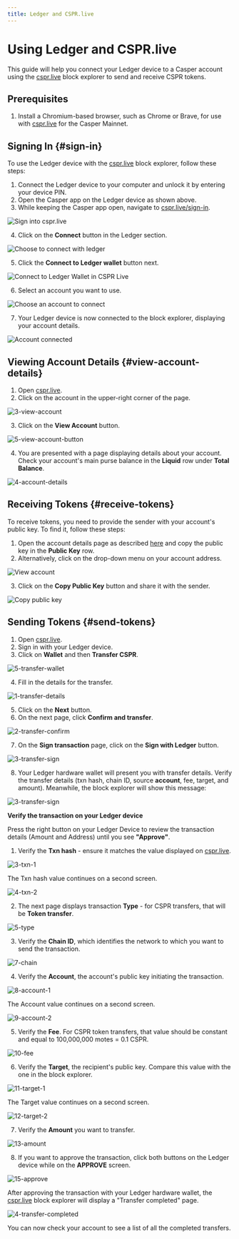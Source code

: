 ```yaml
---
title: Ledger and CSPR.live
---
```


# Using Ledger and CSPR.live

This guide will help you connect your Ledger device to a Casper account using the [cspr.live](https://cspr.live/) block explorer to send and receive CSPR tokens.

## Prerequisites

1. Install a Chromium-based browser, such as Chrome or Brave, for use with [cspr.live](https://cspr.live/) for the Casper Mainnet.

## Signing In {#sign-in}

To use the Ledger device with the [cspr.live](https://cspr.live/) block explorer, follow these steps:

1. Connect the Ledger device to your computer and unlock it by entering your device PIN.
2. Open the Casper app on the Ledger device as shown above.
3. While keeping the Casper app open, navigate to [cspr.live/sign-in](https://cspr.live/sign-in).

![Sign into cspr.live](./_ledger-cspr-live/flow/cspr-signin.png)

4. Click on the **Connect** button in the Ledger section.

![Choose to connect with ledger](./_ledger-cspr-live/flow/cspr-connect.png)

5. Click the **Connect to Ledger wallet** button next.

![Connect to Ledger Wallet in CSPR Live](./_ledger-cspr-live/flow/connect-ledger.png)

6. Select an account you want to use.

![Choose an account to connect](./_ledger-cspr-live/flow/connect-select-account.png)

7. Your Ledger device is now connected to the block explorer, displaying your account details.

![Account connected](./_ledger-cspr-live/flow/account-connected.png)

## Viewing Account Details {#view-account-details}

1. Open [cspr.live](https://cspr.live).
2. Click on the account in the upper-right corner of the page.

![3-view-account](./_ledger-cspr-live/flow/view-account.png)

3.  Click on the **View Account** button.

![5-view-account-button](./_ledger-cspr-live/flow/view-account-button.png)

4. You are presented with a page displaying details about your account. Check your account's main purse balance in the **Liquid** row under **Total Balance**.

![4-account-details](./_ledger-cspr-live/flow/account-details.png)

## Receiving Tokens {#receive-tokens}

To receive tokens, you need to provide the sender with your account's public key. To find it, follow these steps:

1. Open the account details page as described [here](#view-account-details) and copy the public key in the **Public Key** row.
2. Alternatively, click on the drop-down menu on your account address.

![View account](./_ledger-cspr-live/flow/view-account.png)

3. Click on the **Copy Public Key** button and share it with the sender.

![Copy public key](./_ledger-cspr-live/flow/copy-public-key.png)

## Sending Tokens {#send-tokens}

1. Open [cspr.live](https://cspr.live).
2. Sign in with your Ledger device.
3. Click on **Wallet** and then **Transfer CSPR**.

![5-transfer-wallet](./_ledger-cspr-live/flow/transfer-wallet.png)

4. Fill in the details for the transfer.

![1-transfer-details](./_ledger-cspr-live/cspr-live/1-transfer-details.png)

5. Click on the **Next** button.
6. On the next page, click **Confirm and transfer**.

![2-transfer-confirm](./_ledger-cspr-live/cspr-live/2-transfer-confirm.png)

7.  On the **Sign transaction** page, click on the **Sign with Ledger** button.

![3-transfer-sign](./_ledger-cspr-live/cspr-live/3-transfer-sign.png)

8. Your Ledger hardware wallet will present you with transfer details. Verify the transfer details (txn hash, chain ID, source **account**, fee, target, and amount). Meanwhile, the block explorer will show this message:

![3-transfer-sign](./_ledger-cspr-live/cspr-live/3-transfer-submitted.png)

**Verify the transaction on your Ledger device**

Press the right button on your Ledger Device to review the transaction details (Amount and Address) until you see **"Approve"**.

1. Verify the **Txn hash** - ensure it matches the value displayed on [cspr.live](https://cspr.live).

![3-txn-1](./_ledger-cspr-live/device/3-txn-1.jpg)

The Txn hash value continues on a second screen.

![4-txn-2](./_ledger-cspr-live/device/4-txn-2.jpg)

2.  The next page displays transaction **Type** - for CSPR transfers, that will be **Token transfer**.

![5-type](./_ledger-cspr-live/device/5-type.jpg)

3. Verify the **Chain ID**, which identifies the network to which you want to send the transaction.

![7-chain](./_ledger-cspr-live/device/7-chain.jpg)

4. Verify the **Account**, the account's public key initiating the transaction.

![8-account-1](./_ledger-cspr-live/device/8-account-1.jpg)

The Account value continues on a second screen.

![9-account-2](./_ledger-cspr-live/device/9-account-2.jpg)

5. Verify the **Fee**. For CSPR token transfers, that value should be constant and equal to 100,000,000 motes = 0.1 CSPR.

![10-fee](./_ledger-cspr-live/device/10-fee.jpg)

6. Verify the **Target**, the recipient's public key. Compare this value with the one in the block explorer.

![11-target-1](./_ledger-cspr-live/device/11-target-1.jpg)

The Target value continues on a second screen.

![12-target-2](./_ledger-cspr-live/device/12-target-2.jpg)

7.  Verify the **Amount** you want to transfer.

![13-amount](./_ledger-cspr-live/device/13-amount.jpg)

8. If you want to approve the transaction, click both buttons on the Ledger device while on the **APPROVE** screen.

![15-approve](./_ledger-cspr-live/device/15-approve.jpg)

After approving the transaction with your Ledger hardware wallet, the [cspr.live](https://cspr.live) block explorer will display a "Transfer completed" page.

![4-transfer-completed](./_ledger-cspr-live/cspr-live/4-transfer-completed.png)

You can now check your account to see a list of all the completed transfers.
